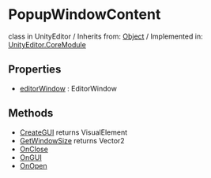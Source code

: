 # PopupWindowContent
class in UnityEditor
 / Inherits from: <a href="https://docs.unity3d.com/6000.0/Documentation/ScriptReference/Object.html">Object</a> / Implemented in: <a href="https://docs.unity3d.com/6000.0/Documentation/ScriptReference/UnityEditor.CoreModule.html">UnityEditor.CoreModule</a>

## Properties
- <a href="https://docs.unity3d.com/6000.0/Documentation/ScriptReference/PopupWindowContent-editorWindow.html">editorWindow</a> : EditorWindow

## Methods
- <a href="https://docs.unity3d.com/6000.0/Documentation/ScriptReference/PopupWindowContent.CreateGUI.html">CreateGUI</a> returns VisualElement
- <a href="https://docs.unity3d.com/6000.0/Documentation/ScriptReference/PopupWindowContent.GetWindowSize.html">GetWindowSize</a> returns Vector2
- <a href="https://docs.unity3d.com/6000.0/Documentation/ScriptReference/PopupWindowContent.OnClose.html">OnClose</a>
- <a href="https://docs.unity3d.com/6000.0/Documentation/ScriptReference/PopupWindowContent.OnGUI.html">OnGUI</a>
- <a href="https://docs.unity3d.com/6000.0/Documentation/ScriptReference/PopupWindowContent.OnOpen.html">OnOpen</a>
